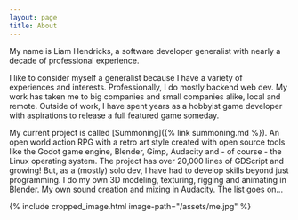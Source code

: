 ```yaml
---
layout: page
title: About
---
```



My name is Liam Hendricks, a software developer generalist with nearly a decade of professional
experience.

I like to consider myself a generalist because I have a variety of experiences and interests.
Professionally, I do mostly backend web dev. My work has taken me to big companies and small
companies alike, local and remote. Outside of work, I have spent years as a hobbyist game developer
with aspirations to release a full featured game someday. 

My current project is called [Summoning]({% link summoning.md %}). An open world action RPG with a retro art style created with
open source tools like the Godot game engine, Blender, Gimp, Audacity and - of course - the Linux
operating system. The project has over 20,000 lines of GDScript and growing! But, as a (mostly) solo
dev, I have had to develop skills beyond just programming. I do my own 3D modeling, texturing,
rigging and animating in Blender. My own sound creation and mixing in Audacity. The list goes on...

{% include cropped_image.html image-path="/assets/me.jpg" %}
